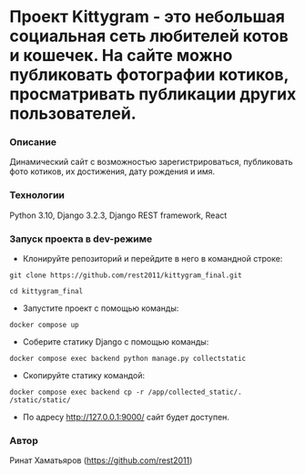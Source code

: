# Проект Kittygram - это небольшая социальная сеть любителей котов и кошечек. На сайте можно публиковать фотографии котиков, просматривать публикации других пользователей.
### Описание
Динамический сайт с возможностью зарегистрироваться, публиковать фото котиков, их достижения, дату рождения и имя.
### Технологии
Python 3.10,
Django 3.2.3,
Django REST framework, 
React
### Запуск проекта в dev-режиме
- Клонируйте репозиторий и перейдите в него в командной строке:
```
git clone https://github.com/rest2011/kittygram_final.git
```
```
cd kittygram_final
```
- Запустите проект с помощью команды:
```
docker compose up
```
- Соберите статику Django с помощью команды:
```
docker compose exec backend python manage.py collectstatic
```
- Скопируйте статику командой:
```
docker compose exec backend cp -r /app/collected_static/. /static/static/
```
- По адресу http://127.0.0.1:9000/ сайт будет доступен.

### Автор
Ринат Хаматьяров (https://github.com/rest2011)
